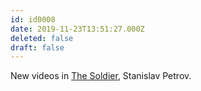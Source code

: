 ```yaml
---
id: id0008
date: 2019-11-23T13:51:27.000Z
deleted: false
draft: false
---
```


New videos in [The Soldier][1], Stanislav Petrov.

[1]: the-soldier.html